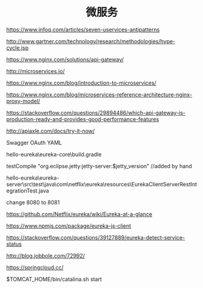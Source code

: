 <h1 align="center">微服务</h1>

https://www.infoq.com/articles/seven-uservices-antipatterns

http://www.gartner.com/technology/research/methodologies/hype-cycle.jsp

https://www.nginx.com/solutions/api-gateway/

http://microservices.io/

https://www.nginx.com/blog/introduction-to-microservices/

https://www.nginx.com/blog/microservices-reference-architecture-nginx-proxy-model/

https://stackoverflow.com/questions/29894486/which-api-gateway-is-production-ready-and-provides-good-performance-features

http://apiaxle.com/docs/try-it-now/

Swagger OAuth YAML


hello-eureka\eureka-core\build.gradle 

testCompile "org.eclipse.jetty:jetty-server:$jetty_version" //added by hand

hello-eureka\eureka-server\src\test\java\com\netflix\eureka\resources\EurekaClientServerRestIntegrationTest.java

change 8080 to 8081

https://github.com/Netflix/eureka/wiki/Eureka-at-a-glance

https://www.npmjs.com/package/eureka-js-client

https://stackoverflow.com/questions/39127889/eureka-detect-service-status

http://blog.jobbole.com/72992/

https://springcloud.cc/

$TOMCAT_HOME/bin/catalina.sh start
